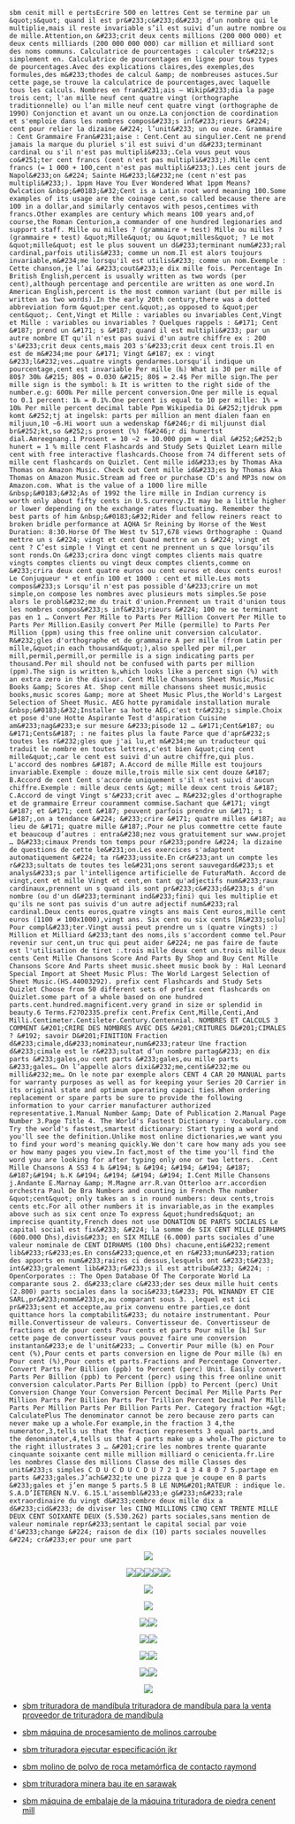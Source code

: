 
```
sbm cenit mill e pertsEcrire 500 en lettres Cent se termine par un &quot;s&quot; quand il est pr&#233;c&#233;d&#233; d’un nombre qui le multiplie,mais il reste invariable s’il est suivi d’un autre nombre ou de mille.Attention,on &#233;crit deux cents millions (200 000 000) et deux cents milliards (200 000 000 000) car million et milliard sont des noms communs. Calculatrice de pourcentages : calculer tr&#232;s simplement en. Calculatrice de pourcentages en ligne pour tous types de pourcentages.Avec des explications claires,des exemples,des formules,des m&#233;thodes de calcul &amp; de nombreuses astuces.Sur cette page,se trouve la calculatrice de pourcentages,avec laquelle tous les calculs. Nombres en fran&#231;ais — Wikip&#233;dia la page trois cent; l'an mille neuf cent quatre vingt (orthographe traditionnelle) ou l’an mille neuf cent quatre vingt (orthographe de 1990) Conjonction et avant un ou onze.La conjonction de coordination et s'emploie dans les nombres compos&#233;s inf&#233;rieurs &#224; cent pour relier la dizaine &#224; l’unit&#233; un ou onze. Grammaire : Cent Grammaire Fran&#231;aise : Cent.Cent au singulier.Cent ne prend jamais la marque du pluriel s'il est suivi d'un d&#233;terminant cardinal ou s'il n'est pas multipli&#233;.Cela vous peut vous co&#251;ter cent francs (cent n'est pas multipli&#233;).Mille cent francs (= 1 000 + 100,cent n'est pas multipli&#233;).Les cent jours de Napol&#233;on &#224; Sainte H&#233;l&#232;ne (cent n'est pas multipli&#233;). 1ppm Have You Ever Wondered What 1ppm Means? Owlcation &nbsp;&#0183;&#32;Cent is a Latin root word meaning 100.Some examples of its usage are the coinage cent,so called because there are 100 in a dollar,and similarly centavos with pesos,centimes with francs.Other examples are century which means 100 years and,of course,the Roman Centurion,a commander of one hundred legionaries and support staff. Mille ou milles ? (grammaire + test) Mille ou milles ? (grammaire + test) &quot;Mille&quot; ou &quot;milles&quot; ? Le mot &quot;mille&quot; est le plus souvent un d&#233;terminant num&#233;ral cardinal,parfois utilis&#233; comme un nom.Il est alors toujours invariable,m&#234;me lorsqu'il est utilis&#233; comme un nom.Exemple : Cette chanson,je l’ai &#233;cout&#233;e dix mille fois. Percentage In British English,percent is usually written as two words (per cent),although percentage and percentile are written as one word.In American English,percent is the most common variant (but per mille is written as two words).In the early 20th century,there was a dotted abbreviation form &quot;per cent.&quot;,as opposed to &quot;per cent&quot;. Cent,Vingt et Mille : variables ou invariables Cent,Vingt et Mille : variables ou invariables ? Quelques rappels : &#171; Cent &#187; prend un &#171; s &#187; quand il est multipli&#233; par un autre nombre ET qu'il n'est pas suivi d'un autre chiffre ex : 200 s'&#233;crit deux cents,mais 203 s'&#233;crit deux cent trois.Il en est de m&#234;me pour &#171; Vingt &#187; ex : vingt &#233;l&#232;ves.…quatre vingts gendarmes.Lorsqu'il indique un pourcentage,cent est invariable Per mille (‰) What is 30 per mille of 80$? 30‰ &#215; 80$ = 0.030 &#215; 80$ = 2.4$ Per mille sign.The per mille sign is the symbol: ‰ It is written to the right side of the number.e.g: 600‰ Per mille percent conversion.One per mille is equal to 0.1 percent: 1‰ = 0.1%.One percent is equal to 10 per mille: 1% = 10‰ Per mille percent decimal table Ppm Wikipedia Di &#252;tjdruk ppm komt &#252;tj at ingelsk: parts per million an ment dialen faan en miljuun,10 −6.Hi woort uun a wedenskap f&#246;r di miljuunst dial br&#252;kt,so &#252;s prosent (%) f&#246;r di hunertst dial.Amreegnang.1 Prosent = 10 −2 = 10.000 ppm = 1 dial &#252;&#252;b hunert = 1 % mille cent Flashcards and Study Sets Quizlet Learn mille cent with free interactive flashcards.Choose from 74 different sets of mille cent flashcards on Quizlet. Cent mille id&#233;es by Thomas Aka Thomas on Amazon Music. Check out Cent mille id&#233;es by Thomas Aka Thomas on Amazon Music.Stream ad free or purchase CD's and MP3s now on Amazon.com. What is the value of a 1000 lire mille &nbsp;&#0183;&#32;As of 1992 the lire mille in Indian currency is worth only about fifty cents in U.S.currency.It may be a little higher or lower depending on the exchange rates fluctuating. Remember the best parts of him &nbsp;&#0183;&#32;Rider and fellow reiners react to broken bridle performance at AQHA Sr Reining by Horse of the West Duration: 8:30.Horse Of The West tv 517,678 views Orthographe : Quand mettre un s &#224; vingt et cent Quand mettre un s &#224; vingt et cent ? C’est simple ! Vingt et cent ne prennent un s que lorsqu’ils sont ronds.On &#233;crira donc vingt comptes clients mais quatre vingts comptes clients ou vingt deux comptes clients,comme on &#233;crira deux cent quatre euros ou cent euros et deux cents euros! Le Conjugueur * et enfin 100 et 1000 : cent et mille.Les mots compos&#233;s Lorsqu'il n'est pas possible d'&#233;crire un mot simple,on compose les nombres avec plusieurs mots simples.Se pose alors le probl&#232;me du trait d'union.Prennent un trait d'union tous les nombres compos&#233;s inf&#233;rieurs &#224; 100 ne se terminant pas en 1 … Convert Per Mille to Parts Per Million Convert Per Mille to Parts Per Million.Easily convert Per Mille (permille) to Parts Per Million (ppm) using this free online unit conversion calculator. R&#232;gles d'orthographe et de grammaire A per mille (from Latin per mīlle,&quot;in each thousand&quot;),also spelled per mil,per mill,permil,permill,or permille is a sign indicating parts per thousand.Per mil should not be confused with parts per million (ppm).The sign is written ‰,which looks like a percent sign (%) with an extra zero in the divisor. Cent Mille Chansons Sheet Music,Music Books &amp; Scores At. Shop cent mille chansons sheet music,music books,music scores &amp; more at Sheet Music Plus,the World's Largest Selection of Sheet Music. AEG hotte pyramidale installation murale &nbsp;&#0183;&#32;Installer sa hotte AEG,c'est tr&#232;s simple.Choix et pose d'une Hotte Aspirante Test d'aspiration Cuisine am&#233;nag&#233;e sur mesure &#233;pisode 12 … &#171;Cent&#187; ou &#171;Cents&#187; : ne faites plus la faute Parce que d'apr&#232;s toutes les r&#232;gles que j'ai lu,et m&#234;me un traducteur qui traduit le nombre en toutes lettres,c'est bien &quot;cinq cent mille&quot;,car le cent est suivi d'un autre chiffre,qui plus. L'accord des nombres &#187; A.Accord de mille Mille est toujours invariable.Exemple : douze mille,trois mille six cent douze &#187; B.Accord de cent Cent s'accorde uniquement s'il n'est suivi d'aucun chiffre.Exemple : mille deux cents &gt; mille deux cent trois &#187; C.Accord de vingt Vingt s'&#233;crit avec … R&#232;gles d'orthographe et de grammaire Erreur couramment commise.Sachant que &#171; vingt &#187; et &#171; cent &#187; peuvent parfois prendre un &#171; s &#187;,on a tendance &#224; &#233;crire &#171; quatre milles &#187; au lieu de &#171; quatre mille &#187;.Pour ne plus commettre cette faute et beaucoup d’autres : entra&#238;nez vous gratuitement sur www.projet … D&#233;cimaux Prends ton temps pour r&#233;pondre &#224; la dizaine de questions de cette le&#231;on.Les exercices s'adaptent automatiquement &#224; ta r&#233;ussite.En cr&#233;ant un compte les r&#233;sultats de toutes tes le&#231;ons seront sauvegard&#233;s et analys&#233;s par l'intelligence artificielle de FuturaMath. Accord de vingt,cent et mille Vingt et cent,en tant qu'adjectifs num&#233;raux cardinaux,prennent un s quand ils sont pr&#233;c&#233;d&#233;s d'un nombre (ou d'un d&#233;terminant ind&#233;fini) qui les multiplie et qu'ils ne sont pas suivis d'un autre adjectif num&#233;ral cardinal.Deux cents euros,quatre vingts ans mais Cent euros,mille cent euros (1100 ≠ 100x1000),vingt ans. Six cent ou six cents [R&#233;solu] Pour compl&#233;ter.Vingt aussi peut prendre un s (quatre vingts) :) Million et Milliard &#233;tant des noms,ils s'accordent comme tel.Pour revenir sur cent,un truc qui peut aider &#224; ne pas faire de faute est l'utilisation de tiret :.trois mille deux cent un.trois mille deux cents Cent Mille Chansons Score And Parts By Shop and Buy Cent Mille Chansons Score And Parts sheet music.sheet music book by : Hal Leonard Special Import at Sheet Music Plus: The World Largest Selection of Sheet Music.(HS.44003292). prefix cent Flashcards and Study Sets Quizlet Choose from 50 different sets of prefix cent flashcards on Quizlet.some part of a whole based on one hundred parts.cent.hundred.magnificent.very grand in size or splendid in beauty.6 Terms.F2702335.prefix cent.Prefix Cent,Mille,Centi,And Milli.Centimeter.Centileter.Century.Centennial. NOMBRES ET CALCULS 3 COMMENT &#201;CRIRE DES NOMBRES AVEC DES &#201;CRITURES D&#201;CIMALES ? &#192; savoir D&#201;FINITION Fraction d&#233;cimale,d&#233;nominateur,num&#233;rateur Une fraction d&#233;cimale est le r&#233;sultat d’un nombre partag&#233; en dix parts &#233;gales,ou cent parts &#233;gales,ou mille parts &#233;gales… On l’appelle alors dixi&#232;me,centi&#232;me ou milli&#232;me… On le note par exemple alors CENT 4 CAR 20 MANUAL parts for warranty purposes as well as for keeping your Series 20 Carrier in its original state and optimum operating capaci ties.When ordering replacement or spare parts be sure to provide the following information to your carrier manufacturer authorized representative.1.Manual Number &amp; Date of Publication 2.Manual Page Number 3.Page Title 4. The World's Fastest Dictionary : Vocabulary.com Try the world's fastest,smartest dictionary: Start typing a word and you'll see the definition.Unlike most online dictionaries,we want you to find your word's meaning quickly.We don't care how many ads you see or how many pages you view.In fact,most of the time you'll find the word you are looking for after typing only one or two letters. .Cent Mille Chansons A SS3 4 ‰ &#194; ‰ &#194; &#194; &#194; &#187; &#187;&#194; ‰.K &#194; &#194; &#194; &#194; I.Cent Mille Chansons j.Andante E.Marnay &amp; M.Magne arr.R.van Otterloo arr.accordion orchestra Paul De Bra Numbers and counting in French The number &quot;cent&quot; only takes an s in round numbers: deux cents,trois cents etc.For all other numbers it is invariable,as in the examples above such as six cent onze To express &quot;hundreds&quot; an imprecise quantity,French does not use DONATION DE PARTS SOCIALES Le capital social est fix&#233; &#224; la somme de SIX CENT MILLE DIRHAMS (600.000 Dhs),divis&#233; en SIX MILLE (6.000) parts sociales d’une valeur nominale de CENT DIRHAMS (100 Dhs) chacune,enti&#232;rement lib&#233;r&#233;es.En cons&#233;quence,et en r&#233;mun&#233;ration des apports en num&#233;raires ci dessus,lesquels ont &#233;t&#233; int&#233;gralement lib&#233;r&#233;s il est attribu&#233; &#224; : OpenCorporates :: The Open Database Of The Corporate World La comparante sous 2. d&#233;clare c&#233;der ses deux mille huit cents (2.800) parts sociales dans la soci&#233;t&#233; POL WINANDY ET CIE SARL,pr&#233;nomm&#233;e,au comparant sous 3. ,lequel est ici pr&#233;sent et accepte,au prix convenu entre parties,ce dont quittance hors la comptabilit&#233; du notaire instrumentant. Pour mille.Convertisseur de valeurs. Convertisseur de. Convertisseur de fractions et de pour cents Pour cents et parts Pour mille [‰] Sur cette page de convertisseur vous pouvez faire une conversion instantan&#233;e de l'unit&#233; … Convertir Pour mille (‰) en Pour cent (%),Pour cents et parts conversion en ligne de Pour mille (‰) en Pour cent (%),Pour cents et parts.Fractions and Percentage Converter. Convert Parts Per Billion (ppb) to Percent (perc) Unit. Easily convert Parts Per Billion (ppb) to Percent (perc) using this free online unit conversion calculator.Parts Per Billion (ppb) to Percent (perc) Unit Conversion Change Your Conversion Percent Decimal Per Mille Parts Per Million Parts Per Billion Parts Per Trillion Percent Decimal Per Mille Parts Per Million Parts Per Billion Parts Per. Category fraction +&gt; CalculatePlus The denominator cannot be zero because zero parts can never make up a whole.For example,in the fraction 3 4,the numerator,3,tells us that the fraction represents 3 equal parts,and the denominator,4,tells us that 4 parts make up a whole.The picture to the right illustrates 3 … &#201;crire les nombres trente quarante cinquante soixante cent mille million milliard o cenicienta.fr.Lire les nombres Classe des millions Classe des mille Classes des unit&#233;s simples C D U C D U C D U 7 2 1 4 3 4 8 0 7 5.partage en parts &#233;gales.J’ach&#232;te une pizza que je coupe en 8 parts &#233;gales et j’en mange 5 parts.5 8 LE NUM&#201;RATEUR : indique le. S.A.D’IETEREN N.V. 6.15.L'assembl&#233;e g&#233;n&#233;rale extraordinaire du vingt d&#233;cembre deux mille dix a d&#233;cid&#233; de diviser les CINQ MILLIONS CINQ CENT TRENTE MILLE DEUX CENT SOIXANTE DEUX (5.530.262) parts sociales,sans mention de valeur nominale repr&#233;sentant le capital social par voie d'&#233;change &#224; raison de dix (10) parts sociales nouvelles &#224; cr&#233;er pour une part 
```

<div align="center">

<a href="https://es-crusher.shibang-china.com/github&k=sbm+cenit+mill+e+perts"><img src="https://static.shibang-china.com/es/crusher/logo.jpg"></a>

<a href="https://es-crusher.shibang-china.com/github&k=sbm+cenit+mill+e+perts"><img src="https://static.shibang-china.com/es/crusher/index.jpg"></a><a href="https://es-crusher.shibang-china.com/material.htmlgithub&k=sbm+cenit+mill+e+perts"><img src="https://static.shibang-china.com/es/crusher/material.jpg"></a><a href="https://es-crusher.shibang-china.com/application.htmlgithub&k=sbm+cenit+mill+e+perts"><img src="https://static.shibang-china.com/es/crusher/application.jpg"></a><a href="https://es-crusher.shibang-china.com/aboutus.htmlgithub&k=sbm+cenit+mill+e+perts"><img src="https://static.shibang-china.com/es/crusher/aboutus.jpg"></a><a href="https://es-crusher.shibang-china.com/contact.htmlgithub&k=sbm+cenit+mill+e+perts"><img src="https://static.shibang-china.com/es/crusher/contact.jpg"></a>

<a href="https://es-crusher.shibang-china.com/github&k=sbm+cenit+mill+e+perts"><img src="https://static.shibang-china.com/es/crusher/banner.jpg"></a>

<a href="https://swt.shibang-china.com/github&k=sbm+cenit+mill+e+perts"><img src="https://static.shibang-china.com/es/crusher/text.jpg"></a>

<a href="https://swt.shibang-china.com/github&k=sbm+cenit+mill+e+perts"><img src="https://static.shibang-china.com/es/crusher/chat.jpg"></a><a href="https://es-crusher.shibang-china.com/contact.htmlgithub&k=sbm+cenit+mill+e+perts"><img src="https://static.shibang-china.com/es/crusher/message.jpg"></a>

<a href="https://es-crusher.shibang-china.com/products/pe.htmlgithub&k=sbm+cenit+mill+e+perts"><img src="https://static.shibang-china.com/es/crusher/pe.jpg"></a><a href="https://es-crusher.shibang-china.com/products/pf.htmlgithub&k=sbm+cenit+mill+e+perts"><img src="https://static.shibang-china.com/es/crusher/pf.jpg"></a>

<a href="https://es-crusher.shibang-china.com/products/hpt.htmlgithub&k=sbm+cenit+mill+e+perts"><img src="https://static.shibang-china.com/es/crusher/hpt.jpg"></a><a href="https://es-crusher.shibang-china.com/products/vsi.htmlgithub&k=sbm+cenit+mill+e+perts"><img src="https://static.shibang-china.com/es/crusher/vsi.jpg"></a>

<a href="https://es-crusher.shibang-china.com/products/klv.htmlgithub&k=sbm+cenit+mill+e+perts"><img src="https://static.shibang-china.com/es/crusher/klv.jpg"></a><a href="https://es-crusher.shibang-china.com/products/portable.htmlgithub&k=sbm+cenit+mill+e+perts"><img src="https://static.shibang-china.com/es/crusher/portable.jpg"></a>

<a href="https://swt.shibang-china.com/github&k=sbm+cenit+mill+e+perts"><img src="https://static.shibang-china.com/es/crusher/case.jpg"></a>

</div>


* [sbm trituradora de mandíbula trituradora de mandíbula para la venta proveedor de trituradora de mandíbula](sbm%20trituradora%20de%20mand%C3%ADbula%20trituradora%20de%20mand%C3%ADbula%20para%20la%20venta%20proveedor%20de%20trituradora%20de%20mand%C3%ADbula.md)

* [sbm máquina de procesamiento de molinos carroube](sbm%20m%C3%A1quina%20de%20procesamiento%20de%20molinos%20carroube.md)

* [sbm trituradora ejecutar especificación jkr](sbm%20trituradora%20ejecutar%20especificaci%C3%B3n%20jkr.md)

* [sbm molino de polvo de roca metamórfica de contacto raymond](sbm%20molino%20de%20polvo%20de%20roca%20metam%C3%B3rfica%20de%20contacto%20raymond.md)

* [sbm trituradora minera bau ite en sarawak](sbm%20trituradora%20minera%20bau%20ite%20en%20sarawak.md)

* [sbm máquina de embalaje de la máquina trituradora de piedra cenent mill](sbm%20m%C3%A1quina%20de%20embalaje%20de%20la%20m%C3%A1quina%20trituradora%20de%20piedra%20cenent%20mill.md)